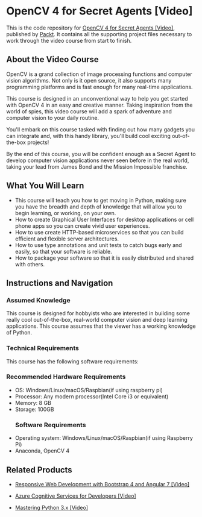 # OpenCV 4 for Secret Agents [Video]
This is the code repository for [OpenCV 4 for Secret Agents [Video]](https://www.packtpub.com/application-development/opencv-4-secret-agents-video?utm_source=github&utm_medium=repository&utm_campaign=9781789806489), published by [Packt](https://www.packtpub.com/?utm_source=github). It contains all the supporting project files necessary to work through the video course from start to finish.
## About the Video Course
OpenCV is a grand collection of image processing functions and computer vision algorithms. Not only is it open source, it also supports many programming platforms and is fast enough for many real-time applications. 

This course is designed in an unconventional way to help you get started with OpenCV 4 in an easy and creative manner. Taking inspiration from the world of spies, this video course will add a spark of adventure and computer vision to your daily routine.

You'll embark on this course tasked with finding out how many gadgets you can integrate and, with this handy library, you'll build cool exciting out-of-the-box projects!

By the end of this course, you will be confident enough as a Secret Agent to develop computer vision applications never seen before in the real world, taking your lead from James Bond and the Mission Impossible franchise.

<H2>What You Will Learn</H2>
<DIV class=book-info-will-learn-text>
<UL>
<LI>This course will teach you how to get moving in Python, making sure you have the breadth and depth of knowledge that will allow you to begin learning, or working, on your own. 
<LI>How to create Graphical User Interfaces for desktop applications or cell phone apps so you can create vivid user experiences. 
<LI>How to use create HTTP-based microservices so that you can build efficient and flexible server architectures. 
<LI>How to use type annotations and unit tests to catch bugs early and easily, so that your software is reliable. 
<LI>How to package your software so that it is easily distributed and shared with others. </LI></UL></DIV>

## Instructions and Navigation
### Assumed Knowledge
This course is designed for hobbyists who are interested in building some really cool out-of-the-box, real-world computer vision and deep learning applications. This course assumes that the viewer has a working knowledge of Python.	
### Technical Requirements
This course has the following software requirements:<br/>

### Recommended Hardware Requirements
<UL>
<LI>OS: Windows/Linux/macOS/Raspbian(if using raspberry pi)
<LI>Processor: Any modern processor(Intel Core i3 or equivalent)
<LI>Memory: 8 GB
<LI>Storage: 100GB
  
### Software Requirements
<LI>Operating system: Windows/Linux/macOS/Raspbian(if using Raspberry Pi)
<LI>Anaconda, OpenCV 4</LI></UL>


## Related Products
* [Responsive Web Development with Bootstrap 4 and Angular 7 [Video]](https://www.packtpub.com/web-development/responsive-web-development-bootstrap-4-and-angular-7-video?utm_source=github&utm_medium=repository&utm_campaign=9781789615272)

* [Azure Cognitive Services for Developers [Video]](https://www.packtpub.com/application-development/azure-cognitive-services-developers-video?utm_source=github&utm_medium=repository&utm_campaign=9781838552565)

* [Mastering Python 3.x [Video]](https://www.packtpub.com/application-development/mastering-python-3x-video?utm_source=github&utm_medium=repository&utm_campaign=9781789959116)

